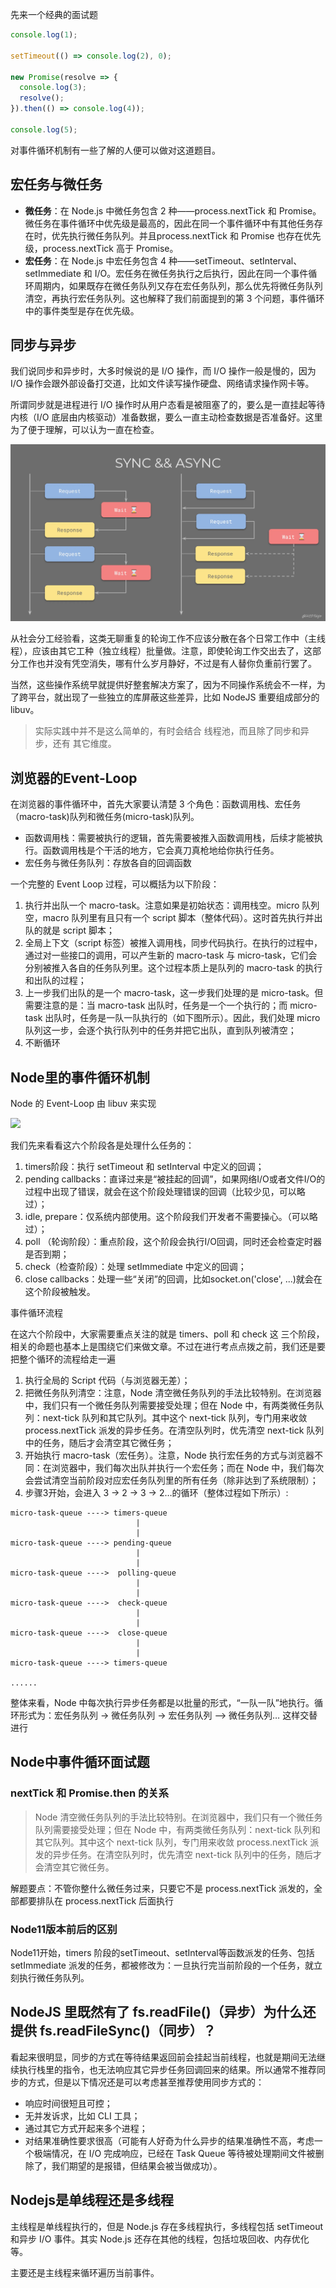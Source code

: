 先来一个经典的面试题
```js
console.log(1);

setTimeout(() => console.log(2), 0);

new Promise(resolve => {
  console.log(3);
  resolve();
}).then(() => console.log(4));

console.log(5);
```

对事件循环机制有一些了解的人便可以做对这道题目。

## 宏任务与微任务
- **微任务**：在 Node.js 中微任务包含 2 种——process.nextTick 和 Promise。微任务在事件循环中优先级是最高的，因此在同一个事件循环中有其他任务存在时，优先执行微任务队列。并且process.nextTick 和 Promise 也存在优先级，process.nextTick 高于 Promise。
- **宏任务**：在 Node.js 中宏任务包含 4 种——setTimeout、setInterval、setImmediate 和 I/O。宏任务在微任务执行之后执行，因此在同一个事件循环周期内，如果既存在微任务队列又存在宏任务队列，那么优先将微任务队列清空，再执行宏任务队列。这也解释了我们前面提到的第 3 个问题，事件循环中的事件类型是存在优先级。

## 同步与异步
我们说同步和异步时，大多时候说的是 I/O 操作，而 I/O 操作一般是慢的，因为 I/O 操作会跟外部设备打交道，比如文件读写操作硬盘、网络请求操作网卡等。

所谓同步就是进程进行 I/O 操作时从用户态看是被阻塞了的，要么是一直挂起等待内核（I/O 底层由内核驱动）准备数据，要么一直主动检查数据是否准备好。这里为了便于理解，可以认为一直在检查。

![](image.png)

从社会分工经验看，这类无聊重复的轮询工作不应该分散在各个日常工作中（主线程），应该由其它工种（独立线程）批量做。注意，即使轮询工作交出去了，这部分工作也并没有凭空消失，哪有什么岁月静好，不过是有人替你负重前行罢了。

当然，这些操作系统早就提供好整套解决方案了，因为不同操作系统会不一样，为了跨平台，就出现了一些独立的库屏蔽这些差异，比如 NodeJS 重要组成部分的 libuv。

> 实际实践中并不是这么简单的，有时会结合 线程池，而且除了同步和异步，还有 其它维度。

## 浏览器的Event-Loop

在浏览器的事件循环中，首先大家要认清楚 3 个角色：函数调用栈、宏任务（macro-task)队列和微任务(micro-task)队列。

- 函数调用栈：需要被执行的逻辑，首先需要被推入函数调用栈，后续才能被执行。函数调用栈是个干活的地方，它会真刀真枪地给你执行任务。
- 宏任务与微任务队列：存放各自的回调函数

一个完整的 Event Loop 过程，可以概括为以下阶段：
1. 执行并出队一个 macro-task。注意如果是初始状态：调用栈空。micro 队列空，macro 队列里有且只有一个 script 脚本（整体代码）。这时首先执行并出队的就是 script 脚本；
2. 全局上下文（script 标签）被推入调用栈，同步代码执行。在执行的过程中，通过对一些接口的调用，可以产生新的 macro-task 与 micro-task，它们会分别被推入各自的任务队列里。这个过程本质上是队列的 macro-task 的执行和出队的过程；
3. 上一步我们出队的是一个 macro-task，这一步我们处理的是 micro-task。但需要注意的是：当 macro-task 出队时，任务是一个一个执行的；而 micro-task 出队时，任务是一队一队执行的（如下图所示）。因此，我们处理 micro 队列这一步，会逐个执行队列中的任务并把它出队，直到队列被清空；
4. 不断循环

## Node里的事件循环机制
 Node 的 Event-Loop 由 libuv 来实现

 ![](https://img1.sycdn.imooc.com/5ec64bbf0001476c15300928.png)

 我们先来看看这六个阶段各是处理什么任务的：

1. timers阶段：执行 setTimeout 和 setInterval 中定义的回调；
2. pending callbacks：直译过来是“被挂起的回调”，如果网络I/O或者文件I/O的过程中出现了错误，就会在这个阶段处理错误的回调（比较少见，可以略过）；
3. idle, prepare：仅系统内部使用。这个阶段我们开发者不需要操心。（可以略过）；
4. poll （轮询阶段）：重点阶段，这个阶段会执行I/O回调，同时还会检查定时器是否到期；
5. check（检查阶段）：处理 setImmediate 中定义的回调；
6. close callbacks：处理一些“关闭”的回调，比如socket.on('close', ...)就会在这个阶段被触发。

事件循环流程

在这六个阶段中，大家需要重点关注的就是 timers、poll 和 check 这 三个阶段，相关的命题也基本上是围绕它们来做文章。不过在进行考点点拨之前，我们还是要把整个循环的流程给走一遍

1. 执行全局的 Script 代码（与浏览器无差）；
2. 把微任务队列清空：注意，Node 清空微任务队列的手法比较特别。在浏览器中，我们只有一个微任务队列需要接受处理；但在 Node 中，有两类微任务队列：next-tick 队列和其它队列。其中这个 next-tick 队列，专门用来收敛 process.nextTick 派发的异步任务。在清空队列时，优先清空 next-tick 队列中的任务，随后才会清空其它微任务；
3. 开始执行 macro-task（宏任务）。注意，Node 执行宏任务的方式与浏览器不同：在浏览器中，我们每次出队并执行一个宏任务；而在 Node 中，我们每次会尝试清空当前阶段对应宏任务队列里的所有任务（除非达到了系统限制）；
4. 步骤3开始，会进入 3 -> 2 -> 3 -> 2…的循环（整体过程如下所示）:
```
micro-task-queue ----> timers-queue 
                            |
                            |
micro-task-queue ----> pending-queue
                            |
                            |
micro-task-queue ---->  polling-queue
                            |
                            |
micro-task-queue ---->  check-queue
                            |
                            |
micro-task-queue ---->  close-queue
                            |
                            |
micro-task-queue ----> timers-queue 

......
```
整体来看，Node 中每次执行异步任务都是以批量的形式，“一队一队”地执行。循环形式为：宏任务队列 -> 微任务队列 -> 宏任务队列 —> 微任务队列… 这样交替进行

## Node中事件循环面试题
### nextTick 和 Promise.then 的关系
> Node 清空微任务队列的手法比较特别。在浏览器中，我们只有一个微任务队列需要接受处理；但在 Node 中，有两类微任务队列：next-tick 队列和其它队列。其中这个 next-tick 队列，专门用来收敛 process.nextTick 派发的异步任务。在清空队列时，优先清空 next-tick 队列中的任务，随后才会清空其它微任务。

解题要点：不管你整什么微任务过来，只要它不是 process.nextTick 派发的，全部都要排队在 process.nextTick 后面执行


### Node11版本前后的区别

Node11开始，timers 阶段的setTimeout、setInterval等函数派发的任务、包括 setImmediate 派发的任务，都被修改为：一旦执行完当前阶段的一个任务，就立刻执行微任务队列。

## NodeJS 里既然有了 fs.readFile()（异步）为什么还提供 fs.readFileSync()（同步）？
看起来很明显，同步的方式在等待结果返回前会挂起当前线程，也就是期间无法继续执行栈里的指令，也无法响应其它异步任务回调回来的结果。所以通常不推荐同步的方式，但是以下情况还是可以考虑甚至推荐使用同步方式的：
- 响应时间很短且可控；
- 无并发诉求，比如 CLI 工具；
- 通过其它方式开起来多个进程；
- 对结果准确性要求很高（可能有人好奇为什么异步的结果准确性不高，考虑一个极端情况，在 I/O 完成响应，已经在 Task Queue 等待被处理期间文件被删除了，我们期望的是报错，但结果会被当做成功）。

## Nodejs是单线程还是多线程
主线程是单线程执行的，但是 Node.js 存在多线程执行，多线程包括 setTimeout 和异步 I/O 事件。其实 Node.js 还存在其他的线程，包括垃圾回收、内存优化等。

主要还是主线程来循环遍历当前事件。